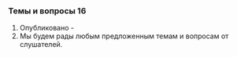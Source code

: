 ### Темы и вопросы 16
1. Опубликовано -
2. Мы будем рады любым предложенным темам и вопросам от слушателей.
